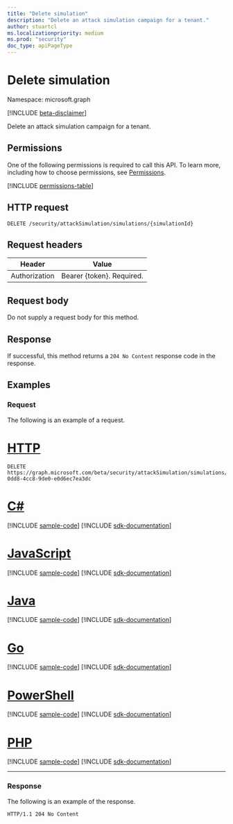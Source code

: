 ```yaml
---
title: "Delete simulation"
description: "Delete an attack simulation campaign for a tenant."
author: stuartcl
ms.localizationpriority: medium
ms.prod: "security"
doc_type: apiPageType
---
```


# Delete simulation

Namespace: microsoft.graph

[!INCLUDE [beta-disclaimer](../../includes/beta-disclaimer.md)]

Delete an attack simulation campaign for a tenant.

## Permissions

One of the following permissions is required to call this API. To learn more, including how to choose permissions, see [Permissions](/graph/permissions-reference).

<!-- { "blockType": "permissions", "name": "attacksimulationroot_delete_simulation" } -->
[!INCLUDE [permissions-table](../includes/permissions/attacksimulationroot-delete-simulation-permissions.md)]

## HTTP request
<!-- {
  "blockType": "ignored"
}
-->
```http
DELETE /security/attackSimulation/simulations/{simulationId}
```

## Request headers

|Header         |Value                    |
|---------------|-------------------------|
|Authorization  |Bearer {token}. Required.|

## Request body

Do not supply a request body for this method.

## Response

If successful, this method returns a `204 No Content` response code in the response.

## Examples

### Request

The following is an example of a request.


# [HTTP](#tab/http)
<!-- {
  "blockType": "request",
  "name": "delete_simulation",
  "sampleKeys": ["2f5548d1-0dd8-4cc8-9de0-e0d6ec7ea3dc"]
}
-->
```http
DELETE https://graph.microsoft.com/beta/security/attackSimulation/simulations/2f5548d1-0dd8-4cc8-9de0-e0d6ec7ea3dc
```

# [C#](#tab/csharp)
[!INCLUDE [sample-code](../includes/snippets/csharp/delete-simulation-csharp-snippets.md)]
[!INCLUDE [sdk-documentation](../includes/snippets/snippets-sdk-documentation-link.md)]

# [JavaScript](#tab/javascript)
[!INCLUDE [sample-code](../includes/snippets/javascript/delete-simulation-javascript-snippets.md)]
[!INCLUDE [sdk-documentation](../includes/snippets/snippets-sdk-documentation-link.md)]

# [Java](#tab/java)
[!INCLUDE [sample-code](../includes/snippets/java/delete-simulation-java-snippets.md)]
[!INCLUDE [sdk-documentation](../includes/snippets/snippets-sdk-documentation-link.md)]

# [Go](#tab/go)
[!INCLUDE [sample-code](../includes/snippets/go/delete-simulation-go-snippets.md)]
[!INCLUDE [sdk-documentation](../includes/snippets/snippets-sdk-documentation-link.md)]

# [PowerShell](#tab/powershell)
[!INCLUDE [sample-code](../includes/snippets/powershell/delete-simulation-powershell-snippets.md)]
[!INCLUDE [sdk-documentation](../includes/snippets/snippets-sdk-documentation-link.md)]

# [PHP](#tab/php)
[!INCLUDE [sample-code](../includes/snippets/php/delete-simulation-php-snippets.md)]
[!INCLUDE [sdk-documentation](../includes/snippets/snippets-sdk-documentation-link.md)]

---

### Response

The following is an example of the response.

<!-- {
  "blockType": "response",
  "truncated": true
}
-->
``` http
HTTP/1.1 204 No Content
```
